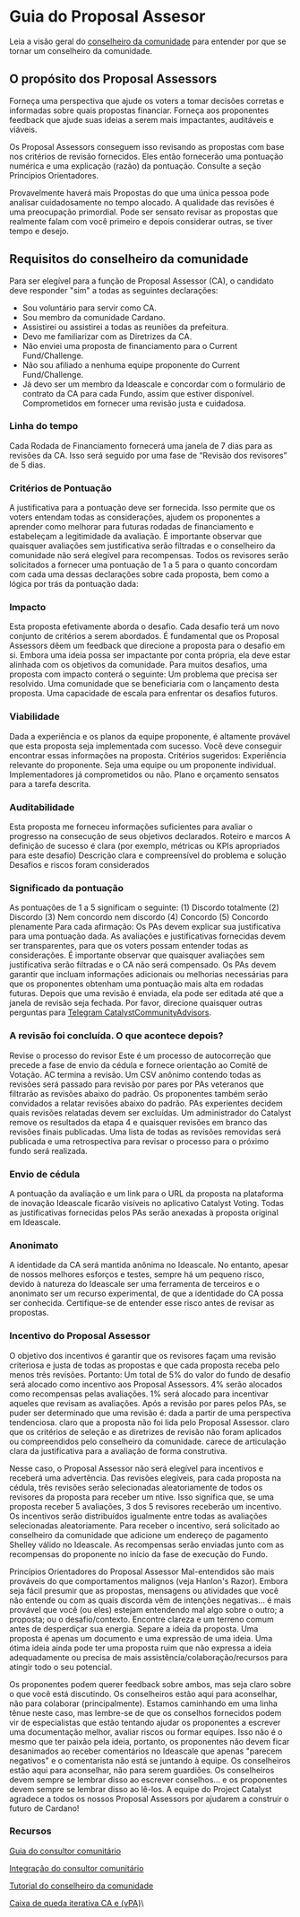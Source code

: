 # Guia do Proposal Assesor

Leia a visão geral do [conselheiro da comunidade](community-advisor-overview.md) para entender por que se tornar um conselheiro da comunidade.

## O propósito dos Proposal Assessors&#x20;

Forneça uma perspectiva que ajude os voters a tomar decisões corretas e informadas sobre quais propostas financiar. Forneça aos proponentes feedback que ajude suas ideias a serem mais impactantes, auditáveis e viáveis.&#x20;

Os Proposal Assessors conseguem isso revisando as propostas com base nos critérios de revisão fornecidos. Eles então fornecerão uma pontuação numérica e uma explicação (razão) da pontuação. Consulte a seção Princípios Orientadores.&#x20;

Provavelmente haverá mais Propostas do que uma única pessoa pode analisar cuidadosamente no tempo alocado. A qualidade das revisões é uma preocupação primordial. Pode ser sensato revisar as propostas que realmente falam com você primeiro e depois considerar outras, se tiver tempo e desejo.



## Requisitos do conselheiro da comunidade&#x20;

Para ser elegível para a função de Proposal Assessor (CA), o candidato deve responder "sim" a todas as seguintes declarações:&#x20;

* Sou voluntário para servir como CA.&#x20;
* Sou membro da comunidade Cardano.&#x20;
* Assistirei ou assistirei a todas as reuniões da prefeitura.&#x20;
* Devo me familiarizar com as Diretrizes da CA.&#x20;
* Não enviei uma proposta de financiamento para o Current Fund/Challenge.&#x20;
* Não sou afiliado a nenhuma equipe proponente do Current Fund/Challenge.&#x20;
* Já devo ser um membro da Ideascale e concordar com o formulário de contrato da CA para cada Fundo, assim que estiver disponível. Comprometidos em fornecer uma revisão justa e cuidadosa.

### Linha do tempo&#x20;

Cada Rodada de Financiamento fornecerá uma janela de 7 dias para as revisões da CA. Isso será seguido por uma fase de “Revisão dos revisores” de 5 dias.

### Critérios de Pontuação&#x20;

A justificativa para a pontuação deve ser fornecida. Isso permite que os voters entendam todas as considerações, ajudem os proponentes a aprender como melhorar para futuras rodadas de financiamento e estabeleçam a legitimidade da avaliação. É importante observar que quaisquer avaliações sem justificativa serão filtradas e o conselheiro da comunidade não será elegível para recompensas. Todos os revisores serão solicitados a fornecer uma pontuação de 1 a 5 para o quanto concordam com cada uma dessas declarações sobre cada proposta, bem como a lógica por trás da pontuação dada:

### Impacto&#x20;

Esta proposta efetivamente aborda o desafio. Cada desafio terá um novo conjunto de critérios a serem abordados. É fundamental que os Proposal Assessors dêem um feedback que direcione a proposta para o desafio em si. Embora uma ideia possa ser impactante por conta própria, ela deve estar alinhada com os objetivos da comunidade. Para muitos desafios, uma proposta com impacto conterá o seguinte: Um problema que precisa ser resolvido. Uma comunidade que se beneficiaria com o lançamento desta proposta. Uma capacidade de escala para enfrentar os desafios futuros.

### Viabilidade&#x20;

Dada a experiência e os planos da equipe proponente, é altamente provável que esta proposta seja implementada com sucesso. Você deve conseguir encontrar essas informações na proposta. Critérios sugeridos: Experiência relevante do proponente. Seja uma equipe ou um proponente individual. Implementadores já comprometidos ou não. Plano e orçamento sensatos para a tarefa descrita.

### Auditabilidade&#x20;

Esta proposta me forneceu informações suficientes para avaliar o progresso na consecução de seus objetivos declarados. Roteiro e marcos A definição de sucesso é clara (por exemplo, métricas ou KPIs apropriados para este desafio) Descrição clara e compreensível do problema e solução Desafios e riscos foram considerados

### Significado da pontuação&#x20;

As pontuações de 1 a 5 significam o seguinte: (1) Discordo totalmente (2) Discordo (3) Nem concordo nem discordo (4) Concordo (5) Concordo plenamente Para cada afirmação: Os PAs devem explicar sua justificativa para uma pontuação dada. As avaliações e justificativas fornecidas devem ser transparentes, para que os voters possam entender todas as considerações. É importante observar que quaisquer avaliações sem justificativa serão filtradas e o CA não será compensado. Os PAs devem garantir que incluam informações adicionais ou melhorias necessárias para que os proponentes obtenham uma pontuação mais alta em rodadas futuras. Depois que uma revisão é enviada, ela pode ser editada até que a janela de revisão seja fechada. Por favor, direcione quaisquer outras perguntas para [Telegram CatalystCommunityAdvisors](https://t.me/CatalystCommunityAdvisors).

### A revisão foi concluída. O que acontece depois?&#x20;

Revise o processo do revisor Este é um processo de autocorreção que precede a fase de envio da cédula e fornece orientação ao Comitê de Votação. AC termina a revisão. Um CSV anônimo contendo todas as revisões será passado para revisão por pares por PAs veteranos que filtrarão as revisões abaixo do padrão. Os proponentes também serão convidados a relatar revisões abaixo do padrão. PAs experientes decidem quais revisões relatadas devem ser excluídas. Um administrador do Catalyst remove os resultados da etapa 4 e quaisquer revisões em branco das revisões finais publicadas. Uma lista de todas as revisões removidas será publicada e uma retrospectiva para revisar o processo para o próximo fundo será realizada.

### Envio de cédula&#x20;

A pontuação da avaliação e um link para o URL da proposta na plataforma de inovação Ideascale ficarão visíveis no aplicativo Catalyst Voting. Todas as justificativas fornecidas pelos PAs serão anexadas à proposta original em Ideascale.

### Anonimato&#x20;

A identidade da CA será mantida anônima no Ideascale. No entanto, apesar de nossos melhores esforços e testes, sempre há um pequeno risco, devido à natureza do Ideascale ser uma ferramenta de terceiros e o anonimato ser um recurso experimental, de que a identidade do CA possa ser conhecida. Certifique-se de entender esse risco antes de revisar as propostas.

### Incentivo do Proposal Assessor&#x20;

O objetivo dos incentivos é garantir que os revisores façam uma revisão criteriosa e justa de todas as propostas e que cada proposta receba pelo menos três revisões. Portanto: Um total de 5% do valor do fundo de desafio será alocado como incentivo aos Proposal Assessors. 4% serão alocados como recompensas pelas avaliações. 1% será alocado para incentivar aqueles que revisam as avaliações. Após a revisão por pares pelos PAs, se puder ser determinado que uma revisão é: dada a partir de uma perspectiva tendenciosa. claro que a proposta não foi lida pelo Proposal Assessor. claro que os critérios de seleção e as diretrizes de revisão não foram aplicados ou compreendidos pelo conselheiro da comunidade. carece de articulação clara da justificativa para a avaliação de forma construtiva.&#x20;

Nesse caso, o Proposal Assessor não será elegível para incentivos e receberá uma advertência. Das revisões elegíveis, para cada proposta na cédula, três revisões serão selecionadas aleatoriamente de todos os revisores da proposta para receber um ntive. Isso significa que, se uma proposta receber 5 avaliações, 3 dos 5 revisores receberão um incentivo. Os incentivos serão distribuídos igualmente entre todas as avaliações selecionadas aleatoriamente. Para receber o incentivo, será solicitado ao conselheiro da comunidade que adicione um endereço de pagamento Shelley válido no Ideascale. As recompensas serão enviadas junto com as recompensas do proponente no início da fase de execução do Fundo.&#x20;

Princípios Orientadores do Proposal Assessor Mal-entendidos são mais prováveis do que comportamentos malignos (veja Hanlon's Razor). Embora seja fácil presumir que as propostas, mensagens ou atividades que você não entende ou com as quais discorda vêm de intenções negativas... é mais provável que você (ou eles) estejam entendendo mal algo sobre o outro; a proposta; ou o desafio/contexto. Encontre clareza e um terreno comum antes de desperdiçar sua energia. Separe a ideia da proposta. Uma proposta é apenas um documento e uma expressão de uma ideia. Uma ótima ideia ainda pode ter uma proposta ruim que não expressa a ideia adequadamente ou precisa de mais assistência/colaboração/recursos para atingir todo o seu potencial.&#x20;

Os proponentes podem querer feedback sobre ambos, mas seja claro sobre o que você está discutindo. Os conselheiros estão aqui para aconselhar, não para colaborar (principalmente). Estamos caminhando em uma linha tênue neste caso, mas lembre-se de que os conselhos fornecidos podem vir de especialistas que estão tentando ajudar os proponentes a escrever uma documentação melhor, avaliar riscos ou formar equipes. Isso não é o mesmo que ter paixão pela ideia, portanto, os proponentes não devem ficar desanimados ao receber comentários no Ideascale que apenas "parecem negativos" e o comentarista não está se juntando à equipe. Os conselheiros estão aqui para aconselhar, não para serem guardiões. Os conselheiros devem sempre se lembrar disso ao escrever conselhos... e os proponentes devem sempre se lembrar disso ao lê-los. A equipe do Project Catalyst agradece a todos os nossos Proposal Assessors por ajudarem a construir o futuro de Cardano!&#x20;

### Recursos&#x20;

[Guia do consultor comunitário ](https://docs.google.com/document/d/1QkdaFK1tigrSI40iMeV3UP9GyTGsoqVmCUp7OJz0WFs/edit)

[Integração do consultor comunitário ](https://docs.google.com/document/d/16aq9dNudJ5S3TEVQhBgRznTCoaF8SQezyActtVhec8E/edit)

[Tutorial do conselheiro da comunidade ](https://docs.google.com/presentation/d/1lo2NvEu2i7Ma2Z2jgtqzBeHS4Hzt\_xSOSVkYjkz1Nv4/edit#slide=id.p)

[Caixa de queda iterativa CA e (vPA)](https://docs.google.com/spreadsheets/d/120HylsMq-2oXeop7m8vBoaf7eb2D8viJazJs\_EPWU2I/edit#gid=0)\
